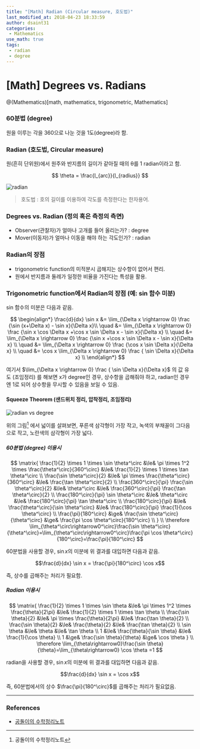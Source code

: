 ```yaml
---
title: "[Math] Radian (Circular measure, 호도법)"
last_modified_at: 2018-04-23 18:33:59
author: dsaint31
categories: 
 - Mathematics
use_math: true
tags: 
 - radian
 - degree
---
```


# [Math] Degrees vs. Radians
@(Mathematics)[math, mathematics, trigonometric, Mathematics]

### 60분법 (degree)

원을 이루는 각을 360으로 나눈 것을 1도(degree)라 함.

### Radian (호도법, Circular measure)

원(흔히 단위원)에서 원주와 반지름의 길이가 같아질 때의 θ를 1 radian이라고 함.

$$  
\theta = \frac{l_{arc}}{l_{radius}} 
$$

![radian](https://docs.google.com/drawings/d/e/2PACX-1vQcUiUPcrTIEeWFE59QPqZO240PVaYSRZGBsB9B_RNMhmP5NrT5H6JWxTIaXNb0D0Y-F8K8FhCUREka/pub?w=142&h=1400)

> 호도법 : 호의 길이를 이용하여 각도를 측정한다는 한자용어.

### Degrees vs. Radian (정의 혹은 측정의 측면)

* Observer(관찰자)가 얼마나 고개를 들어 올리는가? : degree
* Mover(이동자)가 얼마나 이동을 해야 하는 각도인가? : radian

### Radian의 장점

* trigonometric function의 미적분시 곱해지는 상수항이 없어서 편리.
* 원에서 반지름과 둘레가 일정한 비율을 가진다는 특성을 활용.

### Trigonometric function에서 Radian의 장점 (예: sin 함수 미분)

sin 함수의 미분은 다음과 같음.

$$ 
\begin{align*}
\frac{d}{dx} \sin x &= \lim_{\Delta x \rightarrow 0} \frac {\sin (x+\Delta x) - \sin x}{\Delta x}\\
\quad &= \lim_{\Delta x \rightarrow 0} \frac {\sin x \cos \Delta x +\cos x \sin \Delta x - \sin x}{\Delta x} \\
\quad &= \lim_{\Delta x \rightarrow 0} \frac {\sin x  +\cos x \sin \Delta x - \sin x}{\Delta x} \\
\quad &= \lim_{\Delta x \rightarrow 0} \frac {\cos x \sin \Delta x}{\Delta x} \\
\quad &= \cos x \lim_{\Delta x \rightarrow 0} \frac { \sin \Delta x}{\Delta x} \\
\end{align*}
$$

여기서 $\lim_{\Delta x \rightarrow 0} \frac { \sin \Delta x}{\Delta x}$ 의 값 유도 (조임정리) 를 해보면 x가 degree인 경우, 상수항을 곱해줘야 하고, radian인 경우엔 1로 되어 상수항을 무시할 수 있음을 보일 수 있음.

#### Squeeze Theorem (샌드위치 정리, 압착정리, 조임정리)

![radian vs degree](https://docs.google.com/drawings/d/e/2PACX-1vRucnWqNHi9yEc2s2G-HZ6KHH9h8B7sZ7M2sLox5uAwyG4MnxZFyegnR2V35zHqMGnrzfBZt0Mp7a1w/pub?w=500&h=357)

위의 그림[^1] 에서 넓이를 살펴보면, 푸른색 삼각형이 가장 작고, 녹색의 부채꼴이 그다음으로 작고, 노란색의 삼각형이 가장 넓다.

##### 60분법 (degree) 이용시

$$
\matrix{
\frac{1}{2} \times 1 \times \sin \theta^\circ &\le& \pi \times 1^2 \times \frac{\theta^\circ}{360^\circ} &\le& \frac{1}{2} \times 1 \times \tan \theta^\circ \\
\frac{\sin \theta^\circ}{2} &\le& \pi \times \frac{\theta^\circ}{360^\circ} &\le& \frac{\tan \theta^\circ}{2} \\
\frac{360^\circ}{\pi} \frac{\sin \theta^\circ}{2} &\le& \theta^\circ &\le& \frac{360^\circ}{\pi} \frac{\tan \theta^\circ}{2} \\ 
\frac{180^\circ}{\pi} \sin \theta^\circ &\le& \theta^\circ &\le& \frac{180^\circ}{\pi} \tan \theta^\circ \\
\frac{180^\circ}{\pi}  &\le& \frac{\theta^\circ}{\sin \theta^\circ} &\le& \frac{180^\circ}{\pi} \frac{1}{\cos \theta^\circ} \\
\frac{\pi}{180^\circ}  &\ge& \frac{\sin \theta^\circ}{\theta^\circ} &\ge& \frac{\pi \cos \theta^\circ}{180^\circ} \\
}
\\
\therefore \lim_{\theta^\circ\rightarrow0^\circ}\frac{\sin \theta^\circ}
{\theta^\circ}=\lim_{\theta^\circ\rightarrow0^\circ}\frac{\pi \cos \theta^\circ}{180^\circ}=\frac{\pi}{180^\circ}
$$ 

60분법을 사용할 경우, $\sin x$의 미분에 위 결과를 대입하면 다음과 같음.

$$\frac{d}{dx} \sin x = \frac{\pi}{180^\circ} \cos x$$

즉, 상수를 곱해주는 처리가 필요함.

##### Radian 이용시 

$$
\matrix{
\frac{1}{2} \times 1 \times \sin \theta &\le& \pi \times 1^2 \times \frac{\theta}{2\pi} &\le& \frac{1}{2} \times 1 \times \tan \theta \\
\frac{\sin \theta}{2} &\le& \pi \times \frac{\theta}{2\pi} &\le& \frac{\tan \theta}{2} \\
\frac{\sin \theta}{2} &\le& \frac{\theta}{2} &\le& \frac{\tan \theta}{2} \\ 
\sin \theta &\le& \theta &\le& \tan \theta \\ 
1  &\le& \frac{\theta}{\sin \theta} &\le&  \frac{1}{\cos \theta} \\
1  &\ge& \frac{\sin \theta}{\theta} &\ge& \cos \theta 
}
\\
\therefore 
\lim_{\theta\rightarrow0}\frac{\sin \theta}{\theta}=\lim_{\theta\rightarrow0} \cos \theta =1
$$

radian을 사용할 경우, $\sin x$의 미분에 위 결과를 대입하면 다음과 같음.

$$\frac{d}{dx} \sin x = \cos x$$

즉, 60분법에서의 상수 $\frac{\pi}{180^\circ}$를 곱해주는 처리가 필요없음.

--------

### References

* [공돌이의 수학정리노트](https://wikidocs.net/4094) 

[^1]: 공돌이의 수학정리노트 

